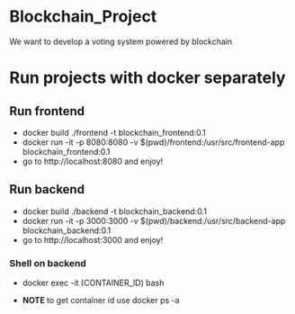 # Blockchain_Project
We want to develop a voting system powered by blockchain 

# Run projects with docker separately
## Run frontend
* docker build ./frontend -t blockchain_frontend:0.1
* docker run -it -p 8080:8080 -v $(pwd)/frontend:/usr/src/frontend-app blockchain_frontend:0.1
* go to http://localhost:8080 and enjoy!

## Run backend
* docker build ./backend -t blockchain_backend:0.1
* docker run -it -p 3000:3000 -v $(pwd)/backend:/usr/src/backend-app blockchain_backend:0.1
* go to http://localhost:3000 and enjoy!

### Shell on backend
* docker exec -it (CONTAINER_ID) bash

* **NOTE** to get container id use docker ps -a